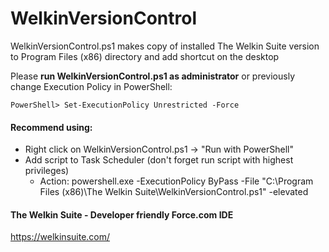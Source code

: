 # WelkinVersionControl

WelkinVersionControl.ps1 makes copy of installed The Welkin Suite version to Program Files (x86) directory and add shortcut on the desktop

Please **run WelkinVersionControl.ps1 as administrator**
or previously change Execution Policy in PowerShell:

<!-- language: PowerShell -->
    PowerShell> Set-ExecutionPolicy Unrestricted -Force


#### Recommend using:
* Right click on WelkinVersionControl.ps1 -> "Run with PowerShell"
* Add script to Task Scheduler (don't forget run script with highest privileges)
  * Action: powershell.exe -ExecutionPolicy ByPass -File "C:\Program Files (x86)\The Welkin Suite\WelkinVersionControl.ps1" -elevated

#### The Welkin Suite - Developer friendly Force.com IDE
https://welkinsuite.com/
